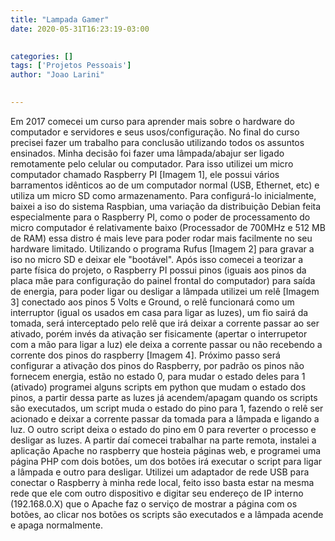 ```yaml
---
title: "Lampada Gamer"
date: 2020-05-31T16:23:19-03:00
 

categories: []
tags: ['Projetos Pessoais']
author: "Joao Larini"
 

---
```


Em 2017 comecei um curso para aprender mais sobre o hardware do computador e servidores e seus usos/configuração. No final do curso precisei fazer um
trabalho para conclusão utilizando todos os assuntos ensinados. Minha decisão foi fazer uma lâmpada/abajur ser ligado remotamente pelo celular ou computador.
Para isso utilizei um micro computador chamado Raspberry PI [Imagem 1], ele possui vários barramentos idênticos ao de um computador normal (USB, Ethernet,
etc) e utiliza um micro SD como armazenamento. Para configurá-lo inicialmente, baixei a iso do sistema Raspbian, uma variação da distribuição Debian
feita especialmente para o Raspberry PI, como o poder de processamento do micro computador é relativamente baixo (Processador de 700MHz e 512 MB de RAM)
essa distro é mais leve para poder rodar mais facilmente no seu hardware limitado. Utilizando o programa Rufus [Imagem 2] para gravar a iso no micro SD e
deixar ele "bootável". Após isso comecei a teorizar a parte física do projeto, o Raspberry PI possui pinos (iguais aos pinos da placa mãe para
configuração do painel frontal do computador) para saída de energia, para poder ligar ou desligar a lâmpada utilizei um relê [Imagem 3] conectado aos
pinos 5 Volts e Ground, o relê funcionará como um interruptor (igual os usados em casa para ligar as luzes), um fio sairá da tomada, será interceptado
pelo relê que irá deixar a corrente passar ao ser ativado, porém invés da ativação ser fisicamente (apertar o interrupetor com a mão para ligar a luz)
ele deixa a corrente passar ou não recebendo a corrente dos pinos do raspberry [Imagem 4]. Próximo passo será configurar a ativação dos pinos do Raspberry,
por padrão os pinos não fornecem energia, estão no estado 0, para mudar o estado deles para 1 (ativado) programei alguns scripts em python que mudam o
estado dos pinos, a partir dessa parte as luzes já acendem/apagam quando os scripts são executados, um script muda o estado do pino para 1, fazendo o relê
ser acionado e deixar a corrente passar da tomada para a lâmpada e ligando a luz. O outro script deixa o estado do pino em 0 para reverter o processo e
desligar as luzes. A partir daí comecei trabalhar na parte remota, instalei a aplicação Apache no raspberry que hosteia páginas web, e programei uma página
PHP com dois botões, um dos botões irá executar o script para ligar a lâmpada e outro para desligar. Utilizei um adaptador de rede USB para conectar o
Raspberry à minha rede local, feito isso basta estar na mesma rede que ele com outro dispositivo e digitar seu endereço de IP interno (192.168.0.X) que
o Apache faz o serviço de mostrar a página com os botões, ao clicar nos botões os scripts são executados e a lâmpada acende e apaga normalmente.